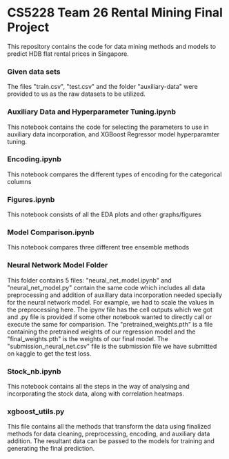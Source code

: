 # CS5228 Team 26 Rental Mining Final Project

This repository contains the code for data mining methods and models to predict HDB flat rental prices in Singapore.

### Given data sets

The files "train.csv", "test.csv" and the folder "auxiliary-data" were provided to us as the raw datasets to be utilized.

### Auxiliary Data and Hyperparameter Tuning.ipynb

This notebook contains the code for selecting the parameters to use in auxiliary data incorporation, and XGBoost Regressor model hyperparamter tuning.

### Encoding.ipynb
This notebook compares the different types of encoding for the categorical columns

### Figures.ipynb
This notebook consists of all the EDA plots and other graphs/figures

### Model Comparison.ipynb
This notebook compares three different tree ensemble methods

### Neural Network Model Folder

This folder contains 5 files: "neural_net_model.ipynb" and "neural_net_model.py" contain the same code which includes all data preprocessing and addition of auxillary data incorporation needed specially for the neural network model. For example, we had to scale the values in the preprocessing here. The ipynv file has the cell outputs which we got and .py file is provided if some other notebook wanted to directly call or execute the same for comparision. The "pretrained_weights.pth" is a file containing the pretrained weights of our regression model and the "final_weights.pth" is the weights of our final model. The "submission_neural_net.csv" file is the submission file we have submitted on kaggle to get the test loss.

### Stock_nb.ipynb
This notebook contains all the steps in the way of analysing and incorporating the stock data, along with correlation heatmaps.

### xgboost_utils.py
This file contains all the methods that transform the data using finalized methods for data cleaning, preprocessing, encoding, and auxiliary data addition. The resultant data can be passed to the models for training and generating the final prediction.
